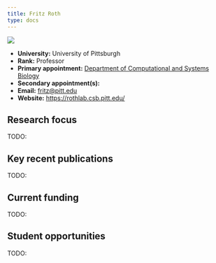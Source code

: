 ```yaml
---
title: Fritz Roth
type: docs
---
```


![](https://www.csb.pitt.edu/wp-content/uploads/2023/08/thumbnail_roth.jpg)

-   **University:** University of Pittsburgh
-   **Rank:** Professor
-   **Primary appointment:** [Department of Computational and Systems Biology](https://www.csb.pitt.edu/)
-   **Secondary appointment(s):**
-   **Email:** <fritz@pitt.edu>
-   **Website:** <https://rothlab.csb.pitt.edu/>

## Research focus

TODO:

## Key recent publications

TODO:

## Current funding

TODO:

## Student opportunities

TODO:
